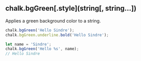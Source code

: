 ## chalk.bgGreen\[.style\](string[, string...])

Applies a green background color to a string.

```js
chalk.bgGreen('Hello Sindre');
chalk.bgGreen.underline.bold('Hello Sindre');

let name = 'Sindre';
chalk.bgGreen('Hello %s', name);
// Hello Sindre
```